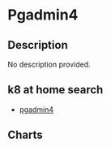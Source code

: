 # Pgadmin4

## Description

No description provided.

## k8 at home search

- [pgadmin4](https://nanne.dev/k8s-at-home-search/#/pgadmin4)

## Charts


